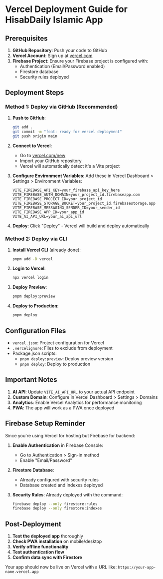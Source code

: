 # Vercel Deployment Guide for HisabDaily Islamic App

## Prerequisites

1. **GitHub Repository**: Push your code to GitHub
2. **Vercel Account**: Sign up at [vercel.com](https://vercel.com)
3. **Firebase Project**: Ensure your Firebase project is configured with:
   - Authentication (Email/Password enabled)
   - Firestore database
   - Security rules deployed

## Deployment Steps

### Method 1: Deploy via GitHub (Recommended)

1. **Push to GitHub**:

   ```bash
   git add .
   git commit -m "feat: ready for vercel deployment"
   git push origin main
   ```

2. **Connect to Vercel**:
   - Go to [vercel.com/new](https://vercel.com/new)
   - Import your GitHub repository
   - Vercel will automatically detect it's a Vite project

3. **Configure Environment Variables**:
   Add these in Vercel Dashboard > Settings > Environment Variables:

   ```
   VITE_FIREBASE_API_KEY=your_firebase_api_key_here
   VITE_FIREBASE_AUTH_DOMAIN=your_project_id.firebaseapp.com
   VITE_FIREBASE_PROJECT_ID=your_project_id
   VITE_FIREBASE_STORAGE_BUCKET=your_project_id.firebasestorage.app
   VITE_FIREBASE_MESSAGING_SENDER_ID=your_sender_id
   VITE_FIREBASE_APP_ID=your_app_id
   VITE_AI_API_URL=your_ai_api_url
   ```

4. **Deploy**: Click "Deploy" - Vercel will build and deploy automatically

### Method 2: Deploy via CLI

1. **Install Vercel CLI** (already done):

   ```bash
   pnpm add -D vercel
   ```

2. **Login to Vercel**:

   ```bash
   npx vercel login
   ```

3. **Deploy Preview**:

   ```bash
   pnpm deploy:preview
   ```

4. **Deploy to Production**:
   ```bash
   pnpm deploy
   ```

## Configuration Files

- `vercel.json`: Project configuration for Vercel
- `.vercelignore`: Files to exclude from deployment
- Package.json scripts:
  - `pnpm deploy:preview`: Deploy preview version
  - `pnpm deploy`: Deploy to production

## Important Notes

1. **AI API**: Update `VITE_AI_API_URL` to your actual API endpoint
2. **Custom Domain**: Configure in Vercel Dashboard > Settings > Domains
3. **Analytics**: Enable Vercel Analytics for performance monitoring
4. **PWA**: The app will work as a PWA once deployed

## Firebase Setup Reminder

Since you're using Vercel for hosting but Firebase for backend:

1. **Enable Authentication** in Firebase Console:
   - Go to Authentication > Sign-in method
   - Enable "Email/Password"

2. **Firestore Database**:
   - Already configured with security rules
   - Database created and indexes deployed

3. **Security Rules**: Already deployed with the command:
   ```bash
   firebase deploy --only firestore:rules
   firebase deploy --only firestore:indexes
   ```

## Post-Deployment

1. **Test the deployed app** thoroughly
2. **Check PWA installation** on mobile/desktop
3. **Verify offline functionality**
4. **Test authentication flow**
5. **Confirm data sync with Firestore**

Your app should now be live on Vercel with a URL like: `https://your-app-name.vercel.app`
